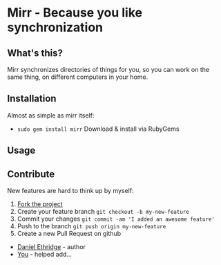 # Mirr - Because you like synchronization

## What's this?

Mirr synchronizes directories of things for you, so you can 
work on the same thing, on different computers in your home.

## Installation

Almost as simple as mirr itself:

+ `sudo gem install mirr` Download & install via RubyGems

## Usage



## Contribute

New features are hard to think up by myself:

1. [Fork the project](https://github.com/wlib/mirr/fork)
2. Create your feature branch `git checkout -b my-new-feature`
3. Commit your changes `git commit -am 'I added an awesome feature'`
4. Push to the branch `git push origin my-new-feature`
5. Create a new Pull Request on github

+ [Daniel Ethridge](https://wlib.github.io) - author
+ [You](https://yourwebsite.com) - helped add...